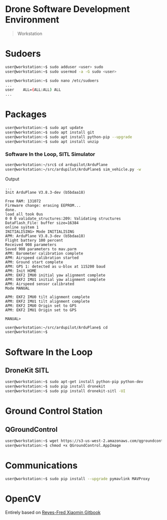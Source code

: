 # Drone Software Development Environment

> Workstation

# Sudoers

```sh
user@workstation:~$ sudo adduser <user> sudo
user@workstation:~$ sudo usermod -a -G sudo <user>
```

```sh
user@workstation:~$ sudo nano /etc/sudoers
...
user    ALL=(ALL:ALL) ALL
...
```

# Packages

```sh
user@workstation:~$ sudo apt update
user@workstation:~$ sudo apt install git
user@workstation:~$ sudo apt install python-pip --upgrade
user@workstation:~$ sudo apt install unzip
```

### Software In the Loop, SITL Simulator

```sh
user@workstation:~/src$ cd ardupilot/ArduPlane
user@workstation:~/src/ardupilot/ArduPlane$ sim_vehicle.py -w
```

Output

```
...
Init ArduPlane V3.8.3-dev (b5bdaa18)

Free RAM: 131072
Firmware change: erasing EEPROM...
done.
load_all took 0us
0 0 0 validate_structures:209: Validating structures
DataFlash_File: buffer size=16384
online system 1
INITIALISING> Mode INITIALISING
APM: ArduPlane V3.8.3-dev (b5bdaa18)
Flight battery 100 percent
Received 908 parameters
Saved 908 parameters to mav.parm
APM: Barometer calibration complete
APM: Airspeed calibration started
APM: Ground start complete
APM: GPS 1: detected as u-blox at 115200 baud
APM: Init HOME
APM: EKF2 IMU0 initial yaw alignment complete
APM: EKF2 IMU1 initial yaw alignment complete
APM: Airspeed sensor calibrated
Mode MANUAL

APM: EKF2 IMU0 tilt alignment complete
APM: EKF2 IMU1 tilt alignment complete
APM: EKF2 IMU0 Origin set to GPS
APM: EKF2 IMU1 Origin set to GPS

MANUAL> 
```

```sh
user@workstation:~/src/ardupilot/ArduPlane$ cd
user@workstation:~$ 
```

# Software In the Loop

## DroneKit SITL

```sh
user@workstation:~$ sudo apt-get install python-pip python-dev
user@workstation:~$ sudo pip install dronekit
user@workstation:~$ sudo pip install dronekit-sitl -UI
```

# Ground Control Station

## QGroundControl

```sh
user@workstation:~$ wget https://s3-us-west-2.amazonaws.com/qgroundcontrol/latest/QGroundControl.AppImage
user@workstation:~$ chmod +x QGroundControl.AppImage
```

# Communications

```sh
user@workstation:~$ sudo pip install --upgrade pymavlink MAVProxy
```

# OpenCV

Entirely based on [Reyes-Fred Xiaomin Gitbook](https://reyes-fred.gitbooks.io/xiaomin/content/chapter1/installing-opencv-330-on-ubuntu-1604-lts.html)

